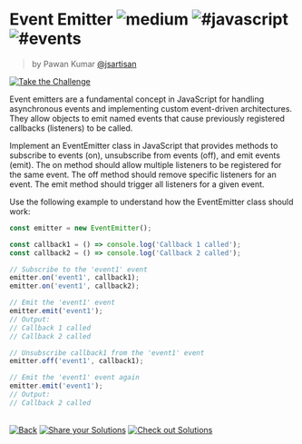 <!--info-header-start--><h1>Event Emitter <img src="https://img.shields.io/badge/-medium-d9901a" alt="medium"/> <img src="https://img.shields.io/badge/-%23javascript-999" alt="#javascript"/> <img src="https://img.shields.io/badge/-%23events-999" alt="#events"/></h1><blockquote><p>by Pawan Kumar <a href="https://github.com/jsartisan" target="_blank">@jsartisan</a></p></blockquote><p><a href="https://frontend-challenges.com/challenges/00058-medium-event-emitter" target="_blank"><img src="https://img.shields.io/badge/-Take%20the%20Challenge-0d99ff?logo=javascript&logoColor=white" alt="Take the Challenge"/></a> </p><!--info-header-end-->

Event emitters are a fundamental concept in JavaScript for handling asynchronous events and implementing custom event-driven architectures. They allow objects to emit named events that cause previously registered callbacks (listeners) to be called.

Implement an EventEmitter class in JavaScript that provides methods to subscribe to events (on), unsubscribe from events (off), and emit events (emit). The on method should allow multiple listeners to be registered for the same event. The off method should remove specific listeners for an event. The emit method should trigger all listeners for a given event.

Use the following example to understand how the EventEmitter class should work:

```js
const emitter = new EventEmitter();

const callback1 = () => console.log('Callback 1 called');
const callback2 = () => console.log('Callback 2 called');

// Subscribe to the 'event1' event
emitter.on('event1', callback1);
emitter.on('event1', callback2);

// Emit the 'event1' event
emitter.emit('event1');
// Output:
// Callback 1 called
// Callback 2 called

// Unsubscribe callback1 from the 'event1' event
emitter.off('event1', callback1);

// Emit the 'event1' event again
emitter.emit('event1');
// Output:
// Callback 2 called
```


<!--info-footer-start--><br><a href="../../README.md" target="_blank"><img src="https://img.shields.io/badge/-Back-grey" alt="Back"/></a> <a href="https://github.com/jsartisan/frontend-challenges/issues/new?template=answer.md&labels=answer,58,undefined&title=58%20-%20Event%20Emitter%20-%20undefined&body=" target="_blank"><img src="https://img.shields.io/badge/-Share%20your%20Solutions-teal" alt="Share your Solutions"/></a> <a href="https://github.com/jsartisan/frontend-challenges/issues?q=label%3A58+label%3Aanswer+sort%3Areactions-%2B1-desc" target="_blank"><img src="https://img.shields.io/badge/-Check%20out%20Solutions-de5a77?logo=awesome-lists&logoColor=white" alt="Check out Solutions"/></a> <!--info-footer-end-->